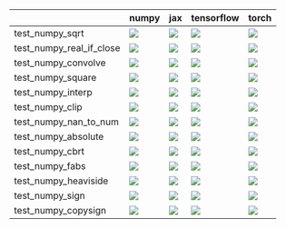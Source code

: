 |                          | numpy                                                                                                                                                                                  | jax                                                                                                                                                                                    | tensorflow                                                                                                                                                                             | torch                                                                                                                                                                                  |
|:-------------------------|:---------------------------------------------------------------------------------------------------------------------------------------------------------------------------------------|:---------------------------------------------------------------------------------------------------------------------------------------------------------------------------------------|:---------------------------------------------------------------------------------------------------------------------------------------------------------------------------------------|:---------------------------------------------------------------------------------------------------------------------------------------------------------------------------------------|
| test_numpy_sqrt          | <a href="https://github.com/unifyai/ivy/actions/runs/3892381568/jobs/6643729625" rel="noopener noreferrer" target="_blank"><img src=https://img.shields.io/badge/-success-success></a> | <a href="https://github.com/unifyai/ivy/actions/runs/3892381568/jobs/6643729625" rel="noopener noreferrer" target="_blank"><img src=https://img.shields.io/badge/-success-success></a> | <a href="https://github.com/unifyai/ivy/actions/runs/3892381568/jobs/6643729625" rel="noopener noreferrer" target="_blank"><img src=https://img.shields.io/badge/-success-success></a> | <a href="https://github.com/unifyai/ivy/actions/runs/3892381568/jobs/6643729625" rel="noopener noreferrer" target="_blank"><img src=https://img.shields.io/badge/-success-success></a> |
| test_numpy_real_if_close | <a href="https://github.com/unifyai/ivy/actions/runs/3912208715/jobs/6686538803" rel="noopener noreferrer" target="_blank"><img src=https://img.shields.io/badge/-success-success></a> | <a href="https://github.com/unifyai/ivy/actions/runs/3912208715/jobs/6686538803" rel="noopener noreferrer" target="_blank"><img src=https://img.shields.io/badge/-success-success></a> | <a href="https://github.com/unifyai/ivy/actions/runs/3912208715/jobs/6686538803" rel="noopener noreferrer" target="_blank"><img src=https://img.shields.io/badge/-success-success></a> | <a href="https://github.com/unifyai/ivy/actions/runs/3912208715/jobs/6686538803" rel="noopener noreferrer" target="_blank"><img src=https://img.shields.io/badge/-success-success></a> |
| test_numpy_convolve      | <a href="https://github.com/unifyai/ivy/actions/runs/3912208715/jobs/6686538803" rel="noopener noreferrer" target="_blank"><img src=https://img.shields.io/badge/-failure-red></a>     | <a href="https://github.com/unifyai/ivy/actions/runs/3912208715/jobs/6686538803" rel="noopener noreferrer" target="_blank"><img src=https://img.shields.io/badge/-failure-red></a>     | <a href="https://github.com/unifyai/ivy/actions/runs/3912208715/jobs/6686538803" rel="noopener noreferrer" target="_blank"><img src=https://img.shields.io/badge/-failure-red></a>     | <a href="https://github.com/unifyai/ivy/actions/runs/3912208715/jobs/6686538803" rel="noopener noreferrer" target="_blank"><img src=https://img.shields.io/badge/-failure-red></a>     |
| test_numpy_square        | <a href="https://github.com/unifyai/ivy/actions/runs/3892381568/jobs/6643729625" rel="noopener noreferrer" target="_blank"><img src=https://img.shields.io/badge/-success-success></a> | <a href="https://github.com/unifyai/ivy/actions/runs/3892381568/jobs/6643729625" rel="noopener noreferrer" target="_blank"><img src=https://img.shields.io/badge/-success-success></a> | <a href="https://github.com/unifyai/ivy/actions/runs/3892381568/jobs/6643729625" rel="noopener noreferrer" target="_blank"><img src=https://img.shields.io/badge/-success-success></a> | <a href="https://github.com/unifyai/ivy/actions/runs/3892381568/jobs/6643729625" rel="noopener noreferrer" target="_blank"><img src=https://img.shields.io/badge/-success-success></a> |
| test_numpy_interp        | <a href="https://github.com/unifyai/ivy/actions/runs/3912208715/jobs/6686538803" rel="noopener noreferrer" target="_blank"><img src=https://img.shields.io/badge/-failure-red></a>     | <a href="https://github.com/unifyai/ivy/actions/runs/3912208715/jobs/6686538803" rel="noopener noreferrer" target="_blank"><img src=https://img.shields.io/badge/-failure-red></a>     | <a href="https://github.com/unifyai/ivy/actions/runs/3912208715/jobs/6686538803" rel="noopener noreferrer" target="_blank"><img src=https://img.shields.io/badge/-failure-red></a>     | <a href="https://github.com/unifyai/ivy/actions/runs/3912208715/jobs/6686538803" rel="noopener noreferrer" target="_blank"><img src=https://img.shields.io/badge/-failure-red></a>     |
| test_numpy_clip          | <a href="https://github.com/unifyai/ivy/actions/runs/3912208715/jobs/6686538803" rel="noopener noreferrer" target="_blank"><img src=https://img.shields.io/badge/-success-success></a> | <a href="https://github.com/unifyai/ivy/actions/runs/3912208715/jobs/6686538803" rel="noopener noreferrer" target="_blank"><img src=https://img.shields.io/badge/-success-success></a> | <a href="https://github.com/unifyai/ivy/actions/runs/3912208715/jobs/6686538803" rel="noopener noreferrer" target="_blank"><img src=https://img.shields.io/badge/-success-success></a> | <a href="https://github.com/unifyai/ivy/actions/runs/3912208715/jobs/6686538803" rel="noopener noreferrer" target="_blank"><img src=https://img.shields.io/badge/-success-success></a> |
| test_numpy_nan_to_num    | <a href="https://github.com/unifyai/ivy/actions/runs/3912208715/jobs/6686538803" rel="noopener noreferrer" target="_blank"><img src=https://img.shields.io/badge/-success-success></a> | <a href="https://github.com/unifyai/ivy/actions/runs/3912208715/jobs/6686538803" rel="noopener noreferrer" target="_blank"><img src=https://img.shields.io/badge/-success-success></a> | <a href="https://github.com/unifyai/ivy/actions/runs/3912208715/jobs/6686538803" rel="noopener noreferrer" target="_blank"><img src=https://img.shields.io/badge/-success-success></a> | <a href="https://github.com/unifyai/ivy/actions/runs/3912208715/jobs/6686538803" rel="noopener noreferrer" target="_blank"><img src=https://img.shields.io/badge/-success-success></a> |
| test_numpy_absolute      | <a href="https://github.com/unifyai/ivy/actions/runs/3912208715/jobs/6686538803" rel="noopener noreferrer" target="_blank"><img src=https://img.shields.io/badge/-success-success></a> | <a href="https://github.com/unifyai/ivy/actions/runs/3912208715/jobs/6686538803" rel="noopener noreferrer" target="_blank"><img src=https://img.shields.io/badge/-success-success></a> | <a href="https://github.com/unifyai/ivy/actions/runs/3912208715/jobs/6686538803" rel="noopener noreferrer" target="_blank"><img src=https://img.shields.io/badge/-success-success></a> | <a href="https://github.com/unifyai/ivy/actions/runs/3912208715/jobs/6686538803" rel="noopener noreferrer" target="_blank"><img src=https://img.shields.io/badge/-success-success></a> |
| test_numpy_cbrt          | <a href="https://github.com/unifyai/ivy/actions/runs/3912208715/jobs/6686538803" rel="noopener noreferrer" target="_blank"><img src=https://img.shields.io/badge/-success-success></a> | <a href="https://github.com/unifyai/ivy/actions/runs/3912208715/jobs/6686538803" rel="noopener noreferrer" target="_blank"><img src=https://img.shields.io/badge/-success-success></a> | <a href="https://github.com/unifyai/ivy/actions/runs/3912208715/jobs/6686538803" rel="noopener noreferrer" target="_blank"><img src=https://img.shields.io/badge/-success-success></a> | <a href="https://github.com/unifyai/ivy/actions/runs/3912208715/jobs/6686538803" rel="noopener noreferrer" target="_blank"><img src=https://img.shields.io/badge/-success-success></a> |
| test_numpy_fabs          | <a href="https://github.com/unifyai/ivy/actions/runs/3912208715/jobs/6686538803" rel="noopener noreferrer" target="_blank"><img src=https://img.shields.io/badge/-success-success></a> | <a href="https://github.com/unifyai/ivy/actions/runs/3912208715/jobs/6686538803" rel="noopener noreferrer" target="_blank"><img src=https://img.shields.io/badge/-success-success></a> | <a href="https://github.com/unifyai/ivy/actions/runs/3912208715/jobs/6686538803" rel="noopener noreferrer" target="_blank"><img src=https://img.shields.io/badge/-success-success></a> | <a href="https://github.com/unifyai/ivy/actions/runs/3912208715/jobs/6686538803" rel="noopener noreferrer" target="_blank"><img src=https://img.shields.io/badge/-success-success></a> |
| test_numpy_heaviside     | <a href="https://github.com/unifyai/ivy/actions/runs/3912208715/jobs/6686538803" rel="noopener noreferrer" target="_blank"><img src=https://img.shields.io/badge/-failure-red></a>     | <a href="https://github.com/unifyai/ivy/actions/runs/3912208715/jobs/6686538803" rel="noopener noreferrer" target="_blank"><img src=https://img.shields.io/badge/-success-success></a> | <a href="https://github.com/unifyai/ivy/actions/runs/3912208715/jobs/6686538803" rel="noopener noreferrer" target="_blank"><img src=https://img.shields.io/badge/-success-success></a> | <a href="https://github.com/unifyai/ivy/actions/runs/3912208715/jobs/6686538803" rel="noopener noreferrer" target="_blank"><img src=https://img.shields.io/badge/-success-success></a> |
| test_numpy_sign          | <a href="https://github.com/unifyai/ivy/actions/runs/3892381568/jobs/6643729625" rel="noopener noreferrer" target="_blank"><img src=https://img.shields.io/badge/-success-success></a> | <a href="https://github.com/unifyai/ivy/actions/runs/3892381568/jobs/6643729625" rel="noopener noreferrer" target="_blank"><img src=https://img.shields.io/badge/-success-success></a> | <a href="https://github.com/unifyai/ivy/actions/runs/3892381568/jobs/6643729625" rel="noopener noreferrer" target="_blank"><img src=https://img.shields.io/badge/-success-success></a> | <a href="https://github.com/unifyai/ivy/actions/runs/3892381568/jobs/6643729625" rel="noopener noreferrer" target="_blank"><img src=https://img.shields.io/badge/-success-success></a> |
| test_numpy_copysign      | <a href="https://github.com/unifyai/ivy/actions/runs/3912208715/jobs/6686538803" rel="noopener noreferrer" target="_blank"><img src=https://img.shields.io/badge/-success-success></a> | <a href="https://github.com/unifyai/ivy/actions/runs/3912208715/jobs/6686538803" rel="noopener noreferrer" target="_blank"><img src=https://img.shields.io/badge/-success-success></a> | <a href="https://github.com/unifyai/ivy/actions/runs/3912208715/jobs/6686538803" rel="noopener noreferrer" target="_blank"><img src=https://img.shields.io/badge/-success-success></a> | <a href="https://github.com/unifyai/ivy/actions/runs/3912208715/jobs/6686538803" rel="noopener noreferrer" target="_blank"><img src=https://img.shields.io/badge/-success-success></a> |